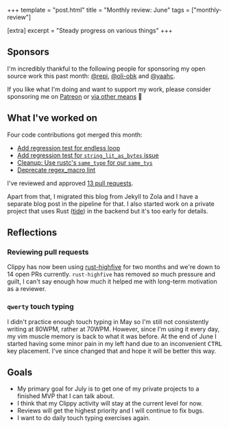 +++
template = "post.html"
title = "Monthly review: June"
tags = ["monthly-review"]

[extra]
excerpt = "Steady progress on various things"
+++

## Sponsors

I'm incredibly thankful to the following people for sponsoring my open source
work this past month: [@repi], [@oli-obk] and [@yaahc].

If you like what I'm doing and want to support my work, please consider
sponsoring me on [Patreon][patreon] or [via other
means](@/thanks/index.md) 🧡

## What I've worked on

Four code contributions got merged this month:

* [Add regression test for endless loop][#5673]
* [Add regression test for `string_lit_as_bytes` issue ][#5672]
* [Cleanup: Use rustc's `same_type` for our `same_tys` ][#5528]
* [Deprecate regex_macro lint][#5760]

I've reviewed and approved [13 pull requests][reviewed].

Apart from that, I migrated this blog from Jekyll to Zola and I have a separate
blog post in the pipeline for that. I also started work on a private project
that uses Rust ([tide]) in the backend but it's too early for details.

## Reflections

### Reviewing pull requests

Clippy has now been using [rust-highfive] for two months and we're down to 14
open PRs currently. `rust-highfive` has removed *so* much pressure and guilt, I
can't say enough how much it helped me with long-term motivation as a reviewer.

### `qwerty` touch typing

I didn't practice enough touch typing in May so I'm still not consistently
writing at 80WPM, rather at 70WPM. However, since I'm using it every day, my vim
muscle memory is back to what it was before. At the end of June I started
having some minor pain in my left hand due to an inconvenient <kbd>CTRL</kbd>
key placement. I've since changed that and hope it will be better this way.

## Goals

* My primary goal for July is to get one of my private projects to a finished
  MVP that I can talk about.
* I think that my Clippy activity will stay at the current level for now.
* Reviews will get the highest priority and I will continue to fix bugs.
* I want to do daily touch typing exercises again.


<!-- begin links sponsor section-->
[thanks page]: https://phansch.net/thanks/
[Patreon]: https://www.patreon.com/philhansch
[@oli-obk]: https://github.com/oli-obk
[@yaahc]: https://github.com/yaahc
[@repi]: https://github.com/repi
<!-- end links sponsor section -->

<!-- begin links post -->
[last month]: /posts/monthly-review-may/
[rust-highfive]: https://github.com/rust-lang/highfive
[#5673]: https://github.com/rust-lang/rust-clippy/pull/5673
[#5672]: https://github.com/rust-lang/rust-clippy/pull/5672
[#5528]: https://github.com/rust-lang/rust-clippy/pull/5528
[#5760]: https://github.com/rust-lang/rust-clippy/pull/5706
[reviewed]: https://github.com/rust-lang/rust-clippy/pulls?q=is%3Apr+sort%3Aupdated-desc+is%3Amerged+Approved+by%3A+phansch+merged%3A2020-06-01..2020-07-02+
[tide]: https://github.com/http-rs/tide
[jekyll]: https://jekyllrb.com/
[zola]: https://www.getzola.org/
<!-- end links post -->
